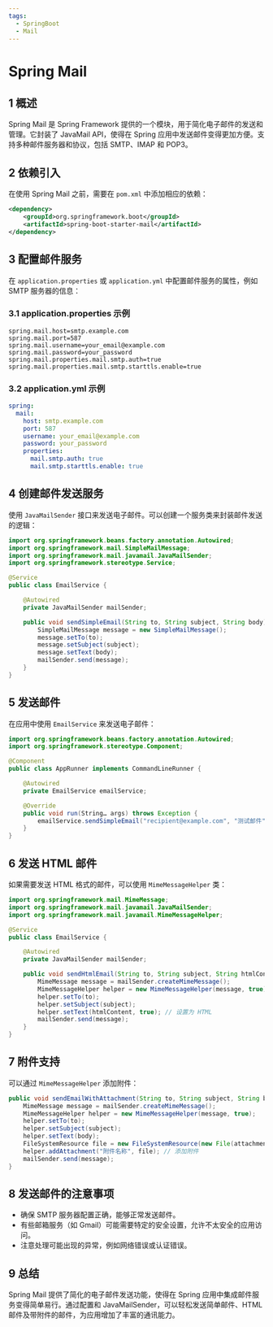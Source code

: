 ```yaml
---
tags:
  - SpringBoot
  - Mail
---
```


# Spring Mail

## 1 概述

Spring Mail 是 Spring Framework 提供的一个模块，用于简化电子邮件的发送和管理。它封装了 JavaMail API，使得在 Spring 应用中发送邮件变得更加方便。支持多种邮件服务器和协议，包括 SMTP、IMAP 和 POP3。

## 2 依赖引入

在使用 Spring Mail 之前，需要在 `pom.xml` 中添加相应的依赖：

```xml
<dependency>
    <groupId>org.springframework.boot</groupId>
    <artifactId>spring-boot-starter-mail</artifactId>
</dependency>
```

## 3 配置邮件服务

在 `application.properties` 或 `application.yml` 中配置邮件服务的属性，例如 SMTP 服务器的信息：

### 3.1 application.properties 示例

```properties
spring.mail.host=smtp.example.com
spring.mail.port=587
spring.mail.username=your_email@example.com
spring.mail.password=your_password
spring.mail.properties.mail.smtp.auth=true
spring.mail.properties.mail.smtp.starttls.enable=true
```

### 3.2 application.yml 示例

```yaml
spring:
  mail:
    host: smtp.example.com
    port: 587
    username: your_email@example.com
    password: your_password
    properties:
      mail.smtp.auth: true
      mail.smtp.starttls.enable: true
```

## 4 创建邮件发送服务

使用 `JavaMailSender` 接口来发送电子邮件。可以创建一个服务类来封装邮件发送的逻辑：

```java
import org.springframework.beans.factory.annotation.Autowired;
import org.springframework.mail.SimpleMailMessage;
import org.springframework.mail.javamail.JavaMailSender;
import org.springframework.stereotype.Service;

@Service
public class EmailService {

    @Autowired
    private JavaMailSender mailSender;

    public void sendSimpleEmail(String to, String subject, String body) {
        SimpleMailMessage message = new SimpleMailMessage();
        message.setTo(to);
        message.setSubject(subject);
        message.setText(body);
        mailSender.send(message);
    }
}
```

## 5 发送邮件

在应用中使用 `EmailService` 来发送电子邮件：

```java
import org.springframework.beans.factory.annotation.Autowired;
import org.springframework.stereotype.Component;

@Component
public class AppRunner implements CommandLineRunner {

    @Autowired
    private EmailService emailService;

    @Override
    public void run(String… args) throws Exception {
        emailService.sendSimpleEmail("recipient@example.com", "测试邮件", "这是邮件内容。");
    }
}
```

## 6 发送 HTML 邮件

如果需要发送 HTML 格式的邮件，可以使用 `MimeMessageHelper` 类：

```java
import org.springframework.mail.MimeMessage;
import org.springframework.mail.javamail.JavaMailSender;
import org.springframework.mail.javamail.MimeMessageHelper;

@Service
public class EmailService {

    @Autowired
    private JavaMailSender mailSender;

    public void sendHtmlEmail(String to, String subject, String htmlContent) throws Exception {
        MimeMessage message = mailSender.createMimeMessage();
        MimeMessageHelper helper = new MimeMessageHelper(message, true);
        helper.setTo(to);
        helper.setSubject(subject);
        helper.setText(htmlContent, true); // 设置为 HTML
        mailSender.send(message);
    }
}
```

## 7 附件支持

可以通过 `MimeMessageHelper` 添加附件：

```java
public void sendEmailWithAttachment(String to, String subject, String body, String attachmentPath) throws Exception {
    MimeMessage message = mailSender.createMimeMessage();
    MimeMessageHelper helper = new MimeMessageHelper(message, true);
    helper.setTo(to);
    helper.setSubject(subject);
    helper.setText(body);
    FileSystemResource file = new FileSystemResource(new File(attachmentPath));
    helper.addAttachment("附件名称", file); // 添加附件
    mailSender.send(message);
}
```

## 8 发送邮件的注意事项

- 确保 SMTP 服务器配置正确，能够正常发送邮件。
- 有些邮箱服务（如 Gmail）可能需要特定的安全设置，允许不太安全的应用访问。
- 注意处理可能出现的异常，例如网络错误或认证错误。

## 9 总结

Spring Mail 提供了简化的电子邮件发送功能，使得在 Spring 应用中集成邮件服务变得简单易行。通过配置和 JavaMailSender，可以轻松发送简单邮件、HTML 邮件及带附件的邮件，为应用增加了丰富的通讯能力。
